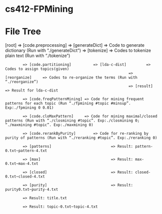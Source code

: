 cs412-FPMining
==============

File Tree
==============
 [root] 	=> [code.preprocessing]		=> [generateDict] 	=> Code to generate dictionary (Run with “./generateDict”)
															=> [tokenize]	     	=> Codes to tokenize plain text (Run with “./tokenize”)

			=> [code.partitioning]			=> [lda-c-dist]			=> Codes to assign topics(given)
															=> [reorganize]		=> Codes to re-organize the terms (Run with “./reorganize”)
															=> [result]				=> Result for lda-c-dist

			=> [code.freqPatternMining]	=> Code for mining frequent patterns for each topic (Run “./fpmining #topic #minsup”. Exp:./fpmining 0 0.01)

			=> [code.cloMaxPattern]		=> Code for mining maximal/closed patterns (Run with “./closmining #topic”. Exp:./closmining 0;  “./maxmining #topic”. Exp:./maxmining 0)

			=> [code.rerankByPurity]		=> Code for re-ranking by purity of patterns (Run with “./reranking #topic”. Exp:./reranking 0)
	
			=> [patterns]							=> Result: pattern-0.txt~pattern-4.txt

			=> [max]								=> Result: max-0.txt~max-4.txt

			=> [closed]								=> Result: closed-0.txt~closed-4.txt

			=> [purity]								=> Result: purity0.txt~purity-4.txt

			=> Result: title.txt
	
			=> Result: topic-0.txt~topic-4.txt